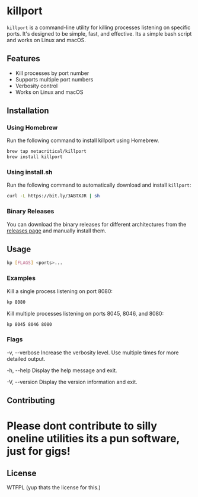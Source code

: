 # killport

`killport` is a command-line utility for killing processes listening on specific ports. It's designed to be simple, fast, and effective. Its a simple bash script and works on Linux and macOS.

## Features

- Kill processes by port number
- Supports multiple port numbers
- Verbosity control
- Works on Linux and macOS

## Installation

### Using Homebrew

Run the following command to install killport using Homebrew.

```sh
brew tap metacritical/killport
brew install killport
```

### Using install.sh

Run the following command to automatically download and install `killport`:

```sh
curl -L https://bit.ly/3ABTXJR | sh
```

### Binary Releases

You can download the binary releases for different architectures from the [releases page](https://github.com/metacritical/killport/releases) and manually install them.

## Usage

```sh
kp [FLAGS] <ports>...
```

### Examples

Kill a single process listening on port 8080:

```sh
kp 8080
```

Kill multiple processes listening on ports 8045, 8046, and 8080:

```sh
kp 8045 8046 8080
```
### Flags

-v, --verbose
    Increase the verbosity level. Use multiple times for more detailed output.

-h, --help
    Display the help message and exit.

-V, --version
    Display the version information and exit.

## Contributing

# Please dont contribute to silly oneline utilities its a pun software, just for gigs!

## License

WTFPL (yup thats the license for this.)
